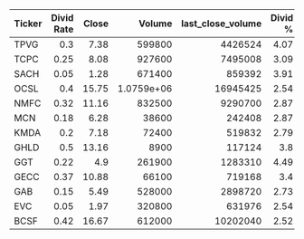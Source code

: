 | Ticker   |   Divid Rate |   Close |          Volume |   last_close_volume |   Divid % | 5_Days_pos   | above_SMA_50   |
|:---------|-------------:|--------:|----------------:|--------------------:|----------:|:-------------|:---------------|
| TPVG     |         0.3  |    7.38 | 599800          |             4426524 |      4.07 | False        | False          |
| TCPC     |         0.25 |    8.08 | 927600          |             7495008 |      3.09 | False        | False          |
| SACH     |         0.05 |    1.28 | 671400          |              859392 |      3.91 | True         | True           |
| OCSL     |         0.4  |   15.75 |      1.0759e+06 |            16945425 |      2.54 | False        | True           |
| NMFC     |         0.32 |   11.16 | 832500          |             9290700 |      2.87 | False        | False          |
| MCN      |         0.18 |    6.28 |  38600          |              242408 |      2.87 | False        | False          |
| KMDA     |         0.2  |    7.18 |  72400          |              519832 |      2.79 | True         | True           |
| GHLD     |         0.5  |   13.16 |   8900          |              117124 |      3.8  | False        | True           |
| GGT      |         0.22 |    4.9  | 261900          |             1283310 |      4.49 | True         | True           |
| GECC     |         0.37 |   10.88 |  66100          |              719168 |      3.4  | True         | True           |
| GAB      |         0.15 |    5.49 | 528000          |             2898720 |      2.73 | True         | False          |
| EVC      |         0.05 |    1.97 | 320800          |              631976 |      2.54 | True         | False          |
| BCSF     |         0.42 |   16.67 | 612000          |            10202040 |      2.52 | False        | False          |